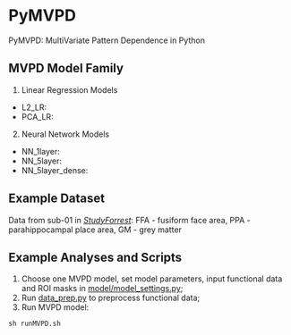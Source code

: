 # PyMVPD

PyMVPD: MultiVariate Pattern Dependence in Python

## MVPD Model Family
1. Linear Regression Models
* L2_LR:
* PCA_LR:

2. Neural Network Models
* NN_1layer:
* NN_5layer:
* NN_5layer_dense:

##  Example Dataset
Data from sub-01 in [_StudyForrest_](http://studyforrest.org): FFA - fusiform face area, PPA - parahippocampal place area, GM - grey matter

##  Example Analyses and Scripts
1. Choose one MVPD model, set model parameters, input functional data and ROI masks in [model/model_settings.py](model/model_settings.py);
2. Run [data_prep.py](mvpd/data_prep.py) to preprocess functional data;
3. Run MVPD model: 
```
sh runMVPD.sh
```
     


